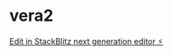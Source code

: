 # vera2

[Edit in StackBlitz next generation editor ⚡️](https://stackblitz.com/~/github.com/endreoo/vera2)